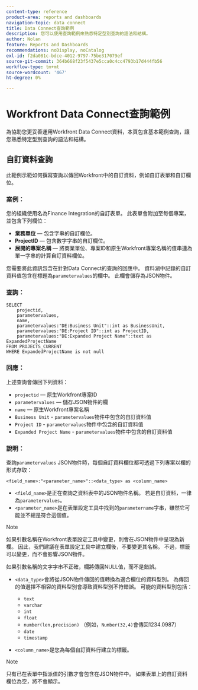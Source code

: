 ```yaml
---
content-type: reference
product-area: reports and dashboards
navigation-topic: data connect
title: Data Connect查詢範例
description: 您可以使用查詢範例來熟悉特定型別查詢的語法和結構。
author: Nolan
feature: Reports and Dashboards
recommendations: noDisplay, noCatalog
exl-id: f2da081c-bdce-4012-9797-75be317079ef
source-git-commit: 364b668f23f5437e5cca0c4cc4793b17d444fb56
workflow-type: tm+mt
source-wordcount: '467'
ht-degree: 0%

---
```


# Workfront Data Connect查詢範例

為協助您更妥善運用Workfront Data Connect資料，本頁包含基本範例查詢，讓您熟悉特定型別查詢的語法和結構。

## 自訂資料查詢

此範例示範如何撰寫查詢以傳回Workfront中的自訂資料，例如自訂表單和自訂欄位。

### 案例：

您的組織使用名為Finance Integration的自訂表單。 此表單會附加至每個專案，並包含下列欄位：

* **業務單位** — 包含字串的自訂欄位。
* **ProjectID** — 包含數字字串的自訂欄位。
* **展開的專案名稱** — 將商業單位、專案ID和原生Workfront專案名稱的值串連為單一字串的計算自訂資料欄位。

您需要將此資訊包含在針對Data Connect的查詢的回應中。 資料湖中記錄的自訂資料值包含在標題為`parametervalues`的欄中。 此欄會儲存為JSON物件。

### 查詢：

```
SELECT
    projectid,
    parametervalues,
    name,
    parametervalues:"DE:Business Unit"::int as BusinessUnit,
    parametervalues:"DE:Project ID"::int as ProjectID,
    parametervalues:"DE:Expanded Project Name"::text as ExpandedProjectName
FROM PROJECTS_CURRENT
WHERE ExpandedProjectName is not null
```

### 回應：

上述查詢會傳回下列資料：

* `projectid` — 原生Workfront專案ID
* `parametervalues` — 儲存JSON物件的欄
* `name` — 原生Workfront專案名稱
* `Business Unit` - `parametervalues`物件中包含的自訂資料值
* `Project ID` - `parametervalues`物件中包含的自訂資料值
* `Expanded Project Name` - `parametervalues`物件中包含的自訂資料值

### 說明：

查詢`parametervalues` JSON物件時，每個自訂資料欄位都可透過下列專案以欄的形式存取：

`<field_name>:"<parameter_name>"::<data_type> as <column_name>`

* `<field_name>`是正在查詢之資料表中的JSON物件名稱。 若是自訂資料，一律為`parametervalues`。
* `<parameter_name>`是在表單設定工具中找到的`parametername`字串，雖然它可能並不總是符合這個值。

>[!NOTE]
>
>如果引數名稱在Workfront表單設定工具中變更，則會在JSON物件中呈現為新欄。 因此，我們建議在表單設定工具中建立欄後，不要變更其名稱。 不過，標籤可以變更，而不會影響JSON物件。
>
>如果引數名稱的文字字串不正確，欄將傳回NULL值，而不是錯誤。

* `<data_type>`會將從JSON物件傳回的值轉換為適合欄位的資料型別。 為傳回的值選擇不相容的資料型別會導致資料型別不符錯誤。 可能的資料型別包括：

   * `text`
   * `varchar`
   * `int`
   * `float`
   * `number(len,precision)` （例如，`Number(32,4)`會傳回1234.0987）
   * `date`
   * `timestamp`

* `<column_name>`是您為每個自訂資料行建立的標籤。

>[!NOTE]
>
>只有已在表單中指派值的引數才會包含在JSON物件中。 如果表單上的自訂資料欄位為空，將不會顯示。

<!--## Task query 

Join the project and (assignedTo) users tables into a simple task list.



## Hours query

Join owner (users), hour type, and portfolio tables to provide a sum of hours by user and portfolio for the current year.



## Document approvals query

Measure the cycle time and average number of review cycles per asset.-->
